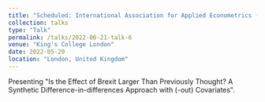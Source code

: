 ```yaml
---
title: "Scheduled: International Association for Applied Econometrics (IAAE)"
collection: talks
type: "Talk"
permalink: /talks/2022-06-21-talk-6
venue: "King's College London"
date: 2022-05-20
location: "London, United Kingdom"
---
```


Presenting "Is the Effect of Brexit Larger Than Previously Thought? A Synthetic Difference-in-differences Approach with (-out) Covariates".
